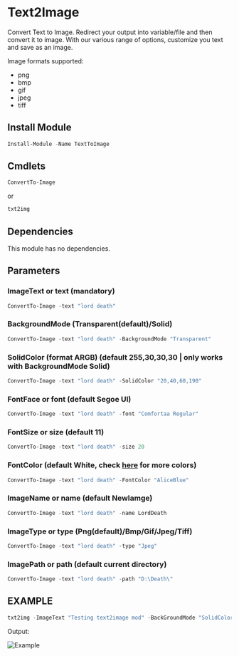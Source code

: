# Text2Image
Convert Text to Image. Redirect your output into variable/file and then convert it to image. With our various range of options, customize you text and save as an image.

Image formats supported: 
- png
- bmp
- gif
- jpeg
- tiff

## Install Module
```powershell
Install-Module -Name TextToImage
```

## Cmdlets
```powershell
ConvertTo-Image
```
or
```powershell
txt2img
```

## Dependencies
This module has no dependencies.

## Parameters
### ImageText or text (mandatory)
```powershell
ConvertTo-Image -text "lord death"
```
### BackgroundMode (Transparent(default)/Solid)
```powershell
ConvertTo-Image -text "lord death" -BackgroundMode "Transparent"
```
### SolidColor (format ARGB) (default 255,30,30,30 | only works with BackgroundMode Solid)
```powershell
ConvertTo-Image -text "lord death" -SolidColor "20,40,60,190"
```
### FontFace or font (default Segoe UI)
```powershell
ConvertTo-Image -text "lord death" -font "Comfortaa Regular"
```
### FontSize or size (default 11)
```powershell
ConvertTo-Image -text "lord death" -size 20
```
### FontColor (default White, check [here](https://docs.microsoft.com/en-us/dotnet/api/system.drawing.brushes?view=net-5.0#properties) for more colors)
```powershell
ConvertTo-Image -text "lord death" -FontColor "AliceBlue"
```
### ImageName or name (default NewIamge)
```powershell
ConvertTo-Image -text "lord death" -name LordDeath
```
### ImageType or type (Png(default)/Bmp/Gif/Jpeg/Tiff)
```powershell
ConvertTo-Image -text "lord death" -type "Jpeg"
```
### ImagePath or path (default current directory)
```powershell
ConvertTo-Image -text "lord death" -path "D:\Death\"
```
## EXAMPLE
```powershell
txt2img -ImageText "Testing text2image mod" -BackGroundMode "SolidColor" -SolidColor "200, 255, 0, 255" -FontFace "Segoe UI Variable Display Semilight" -FontSize 18 -FontColor "MidnightBlue" -ImageName "LordDeath" -ImageType "png"
```
Output:

![Example](https://github.com/deathcrafter/Text2Image/blob/master/LordDeath.png)
